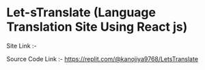 # Let-sTranslate (Language Translation Site Using React js)

Site Link :- 

Source Code Link :- https://replit.com/@kanojiya9768/LetsTranslate
